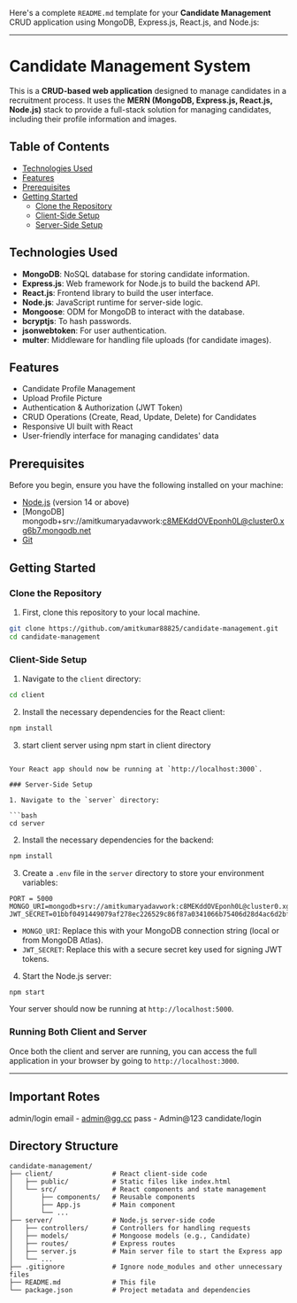 Here's a complete `README.md` template for your **Candidate Management** CRUD application using MongoDB, Express.js, React.js, and Node.js:

---

# Candidate Management System

This is a **CRUD-based web application** designed to manage candidates in a recruitment process. It uses the **MERN (MongoDB, Express.js, React.js, Node.js)** stack to provide a full-stack solution for managing candidates, including their profile information and images.

## Table of Contents
- [Technologies Used](#technologies-used)
- [Features](#features)
- [Prerequisites](#prerequisites)
- [Getting Started](#getting-started)
  - [Clone the Repository](#clone-the-repository)
  - [Client-Side Setup](#client-side-setup)
  - [Server-Side Setup](#server-side-setup)

## Technologies Used

- **MongoDB**: NoSQL database for storing candidate information.
- **Express.js**: Web framework for Node.js to build the backend API.
- **React.js**: Frontend library to build the user interface.
- **Node.js**: JavaScript runtime for server-side logic.
- **Mongoose**: ODM for MongoDB to interact with the database.
- **bcryptjs**: To hash passwords.
- **jsonwebtoken**: For user authentication.
- **multer**: Middleware for handling file uploads (for candidate images).

## Features

- Candidate Profile Management
- Upload Profile Picture
- Authentication & Authorization (JWT Token)
- CRUD Operations (Create, Read, Update, Delete) for Candidates
- Responsive UI built with React
- User-friendly interface for managing candidates' data

## Prerequisites

Before you begin, ensure you have the following installed on your machine:

- [Node.js](https://nodejs.org/) (version 14 or above)
- [MongoDB] mongodb+srv://amitkumaryadavwork:c8MEKddOVEponh0L@cluster0.xg6b7.mongodb.net
- [Git](https://git-scm.com/)

## Getting Started

### Clone the Repository

1. First, clone this repository to your local machine.

```bash
git clone https://github.com/amitkumar88825/candidate-management.git
cd candidate-management
```

### Client-Side Setup

1. Navigate to the `client` directory:

```bash
cd client
```

2. Install the necessary dependencies for the React client:

```bash
npm install
```

3. start client server using npm start in client directory

```

Your React app should now be running at `http://localhost:3000`.

### Server-Side Setup

1. Navigate to the `server` directory:

```bash
cd server
```

2. Install the necessary dependencies for the backend:

```bash
npm install
```

3. Create a `.env` file in the `server` directory to store your environment variables:

```env
PORT = 5000
MONGO_URI=mongodb+srv://amitkumaryadavwork:c8MEKddOVEponh0L@cluster0.xg6b7.mongodb.net
JWT_SECRET=01bbf0491449079af278ec226529c86f87a0341066b75406d28d4ac6d2bf1b9385927cfc1b49eb061bfe2284067c03f531b717264d116ca1a4a968dc97134521

```

- `MONGO_URI`: Replace this with your MongoDB connection string (local or from MongoDB Atlas).
- `JWT_SECRET`: Replace this with a secure secret key used for signing JWT tokens.

4. Start the Node.js server:

```bash
npm start
```

Your server should now be running at `http://localhost:5000`.

### Running Both Client and Server

Once both the client and server are running, you can access the full application in your browser by going to `http://localhost:3000`.

---

## Important Rotes
  admin/login
    email - admin@gg.cc
    pass - Admin@123
  candidate/login


## Directory Structure

```
candidate-management/
├── client/               # React client-side code
│   ├── public/           # Static files like index.html
│   └── src/              # React components and state management
│       ├── components/   # Reusable components
│       ├── App.js        # Main component
│       └── ...
├── server/               # Node.js server-side code
│   ├── controllers/      # Controllers for handling requests
│   ├── models/           # Mongoose models (e.g., Candidate)
│   ├── routes/           # Express routes
│   ├── server.js         # Main server file to start the Express app
│   └── ...
├── .gitignore            # Ignore node_modules and other unnecessary files
├── README.md             # This file
└── package.json          # Project metadata and dependencies
```

